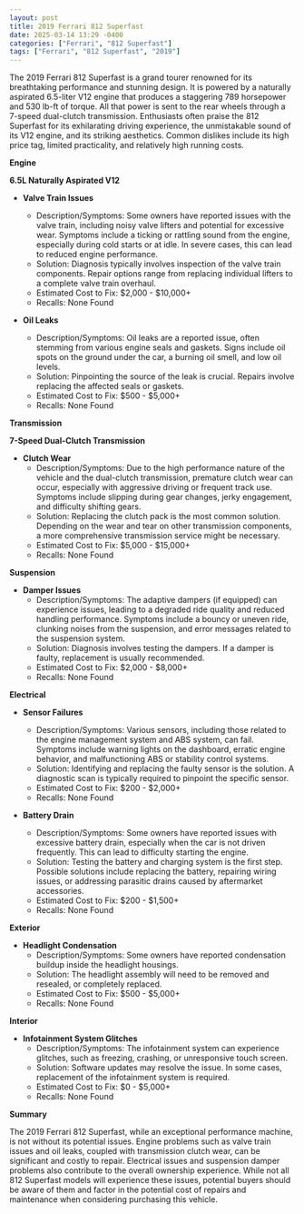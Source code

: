 ```yaml
---
layout: post
title: 2019 Ferrari 812 Superfast
date: 2025-03-14 13:29 -0400
categories: ["Ferrari", "812 Superfast"]
tags: ["Ferrari", "812 Superfast", "2019"]
---
```

The 2019 Ferrari 812 Superfast is a grand tourer renowned for its breathtaking performance and stunning design. It is powered by a naturally aspirated 6.5-liter V12 engine that produces a staggering 789 horsepower and 530 lb-ft of torque. All that power is sent to the rear wheels through a 7-speed dual-clutch transmission. Enthusiasts often praise the 812 Superfast for its exhilarating driving experience, the unmistakable sound of its V12 engine, and its striking aesthetics. Common dislikes include its high price tag, limited practicality, and relatively high running costs.

**Engine**

**6.5L Naturally Aspirated V12**

*   **Valve Train Issues**
    *   Description/Symptoms: Some owners have reported issues with the valve train, including noisy valve lifters and potential for excessive wear. Symptoms include a ticking or rattling sound from the engine, especially during cold starts or at idle. In severe cases, this can lead to reduced engine performance.
    *   Solution: Diagnosis typically involves inspection of the valve train components. Repair options range from replacing individual lifters to a complete valve train overhaul.
    *   Estimated Cost to Fix: $2,000 - $10,000+
    *   Recalls: None Found

*   **Oil Leaks**
    *   Description/Symptoms: Oil leaks are a reported issue, often stemming from various engine seals and gaskets. Signs include oil spots on the ground under the car, a burning oil smell, and low oil levels.
    *   Solution: Pinpointing the source of the leak is crucial. Repairs involve replacing the affected seals or gaskets.
    *   Estimated Cost to Fix: $500 - $5,000+
    *   Recalls: None Found

**Transmission**

**7-Speed Dual-Clutch Transmission**

*   **Clutch Wear**
    *   Description/Symptoms: Due to the high performance nature of the vehicle and the dual-clutch transmission, premature clutch wear can occur, especially with aggressive driving or frequent track use. Symptoms include slipping during gear changes, jerky engagement, and difficulty shifting gears.
    *   Solution: Replacing the clutch pack is the most common solution. Depending on the wear and tear on other transmission components, a more comprehensive transmission service might be necessary.
    *   Estimated Cost to Fix: $5,000 - $15,000+
    *   Recalls: None Found

**Suspension**

*   **Damper Issues**
    * Description/Symptoms: The adaptive dampers (if equipped) can experience issues, leading to a degraded ride quality and reduced handling performance. Symptoms include a bouncy or uneven ride, clunking noises from the suspension, and error messages related to the suspension system.
    * Solution: Diagnosis involves testing the dampers. If a damper is faulty, replacement is usually recommended.
    * Estimated Cost to Fix: $2,000 - $8,000+
    * Recalls: None Found

**Electrical**

*   **Sensor Failures**
    * Description/Symptoms: Various sensors, including those related to the engine management system and ABS system, can fail. Symptoms include warning lights on the dashboard, erratic engine behavior, and malfunctioning ABS or stability control systems.
    * Solution: Identifying and replacing the faulty sensor is the solution. A diagnostic scan is typically required to pinpoint the specific sensor.
    * Estimated Cost to Fix: $200 - $2,000+
    * Recalls: None Found

*   **Battery Drain**
    * Description/Symptoms: Some owners have reported issues with excessive battery drain, especially when the car is not driven frequently. This can lead to difficulty starting the engine.
    * Solution: Testing the battery and charging system is the first step. Possible solutions include replacing the battery, repairing wiring issues, or addressing parasitic drains caused by aftermarket accessories.
    * Estimated Cost to Fix: $200 - $1,500+
    * Recalls: None Found

**Exterior**

*   **Headlight Condensation**
    * Description/Symptoms: Some owners have reported condensation buildup inside the headlight housings.
    * Solution: The headlight assembly will need to be removed and resealed, or completely replaced.
    * Estimated Cost to Fix: $500 - $5,000+
    * Recalls: None Found

**Interior**

*   **Infotainment System Glitches**
    * Description/Symptoms: The infotainment system can experience glitches, such as freezing, crashing, or unresponsive touch screen.
    * Solution: Software updates may resolve the issue. In some cases, replacement of the infotainment system is required.
    * Estimated Cost to Fix: $0 - $5,000+
    * Recalls: None Found

**Summary**

The 2019 Ferrari 812 Superfast, while an exceptional performance machine, is not without its potential issues. Engine problems such as valve train issues and oil leaks, coupled with transmission clutch wear, can be significant and costly to repair. Electrical issues and suspension damper problems also contribute to the overall ownership experience. While not all 812 Superfast models will experience these issues, potential buyers should be aware of them and factor in the potential cost of repairs and maintenance when considering purchasing this vehicle.

